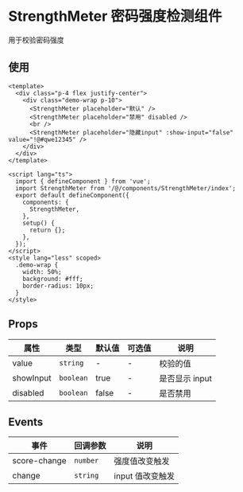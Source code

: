 # StrengthMeter 密码强度检测组件

用于校验密码强度

## 使用

```vue
<template>
  <div class="p-4 flex justify-center">
    <div class="demo-wrap p-10">
      <StrengthMeter placeholder="默认" />
      <StrengthMeter placeholder="禁用" disabled />
      <br />
      <StrengthMeter placeholder="隐藏input" :show-input="false" value="!@#qwe12345" />
    </div>
  </div>
</template>

<script lang="ts">
  import { defineComponent } from 'vue';
  import StrengthMeter from '/@/components/StrengthMeter/index';
  export default defineComponent({
    components: {
      StrengthMeter,
    },
    setup() {
      return {};
    },
  });
</script>
<style lang="less" scoped>
  .demo-wrap {
    width: 50%;
    background: #fff;
    border-radius: 10px;
  }
</style>
```

## Props

| 属性      | 类型      | 默认值 | 可选值 | 说明           |
| --------- | --------- | ------ | ------ | -------------- |
| value     | `string`  | -      | -      | 校验的值       |
| showInput | `boolean` | true   | -      | 是否显示 input |
| disabled  | `boolean` | false  | -      | 是否禁用       |

## Events

| 事件         | 回调参数 | 说明             |
| ------------ | -------- | ---------------- |
| score-change | `number` | 强度值改变触发   |
| change       | `string` | input 值改变触发 |
